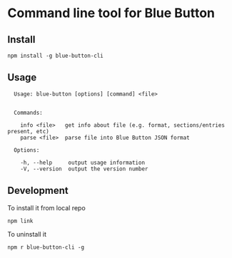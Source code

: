 # Command line tool for Blue Button

## Install

```
npm install -g blue-button-cli
```

## Usage

```
  Usage: blue-button [options] [command] <file>


  Commands:

    info <file>   get info about file (e.g. format, sections/entries present, etc)
    parse <file>  parse file into Blue Button JSON format

  Options:

    -h, --help     output usage information
    -V, --version  output the version number
```

## Development

To install it from local repo

```
npm link
```

To uninstall it

```
npm r blue-button-cli -g
```